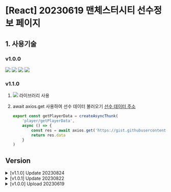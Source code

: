 # [React] 20230619 맨체스터시티 선수정보 페이지
## 1. 사용기술
### v1.0.0
<img src="https://img.shields.io/badge/Vite-646CFF?style=flat-square&logo=vite&logoColor=white"> <img src="https://img.shields.io/badge/React-61DAFB?style=flat-square&logo=react&logoColor=black"> <img src="https://img.shields.io/badge/JavaScript-F7DF1E?style=flat-square&logo=javascript&logoColor=black"> <img src="https://img.shields.io/badge/Sass-CC6699?style=flat-square&logo=Sass&logoColor=white"> 

### v1.1.0
1. <img src="https://img.shields.io/badge/Redux-764ABC?style=flat-square&logo=Redux&logoColor=white"> 라이브러리 사용

2. await axios.get 사용하여 선수 데이터 불러오기
[선수 데이터 주소](https://gist.githubusercontent.com/audrhks29/d85765f175243e27d4a84a76f44f4d75/raw/9fcf4b7ab83500d1ef15c12d32726e822e8c170a/playerData.json)

    ```js
    export const getPlayerData = createAsyncThunk(
        'player/getPlayerData',
        async () => {
            const res = await axios.get('https://gist.githubusercontent.com/audrhks29/d85765f175243e27d4a84a76f44f4d75/raw/9fcf4b7ab83500d1ef15c12d32726e822e8c170a/playerData.json')
            return res.data
        }
    )
    ```

## Version
<details>
<summary>[v1.1.0] Update 20230824</summary>
<div markdown="1">
Redux 라이브러리 사용하여 리팩토링
axios 사용
</div>
</details>
<details>
<summary>[v1.0.1] Update 20230822</summary>
<div markdown="1">
컴포넌트 폴더 분리작업
</div>
</details>
<details>
<summary>[v1.0.0] Upload 20230619</summary>
<div markdown="1">
맨체스터시티 선수정보 페이지 업로드
</div>
</details>
